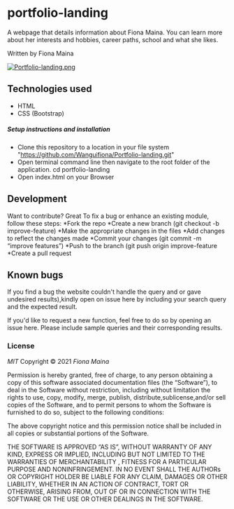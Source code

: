 # portfolio-landing

A webpage that details information about Fiona Maina. You can learn more about her interests and hobbies, career paths, school and what she likes.

Written by Fiona Maina

[![Portfolio-landing.png](https://i.postimg.cc/5yVHGfTX/Whats-App-Image-2021-10-11-at-7-23-55-PM.jpg)](https://postimg.cc/sQTDGCVz)

## Technologies used

* HTML
* CSS (Bootstrap)


##### Setup instructions and installation

* Clone this repository to a location in your file system  "https://github.com/Wanguifiona/Portfolio-landing.git"
* Open terminal command line then navigate to the root folder of the application. cd portfolio-landing
* Open index.html on your Browser

## Development

Want to contribute? Great
To fix a bug or enhance an existing module, follow these steps:
*Fork the repo
*Create a new branch (git checkout -b improve-feature)
*Make the appropriate changes in the files
*Add changes to reflect the changes made
*Commit your changes (git commit -m “improve features”)
*Push to the branch (git push origin improve-feature
*Create a pull request

## Known bugs

If you find a bug the website couldn't handle the query and or gave undesired results),kindly open on issue here by including your search query and the expected result.

If you'd like to request a new function, feel free to do so by opening an issue here. Please include sample queries and their corresponding results.

### License

*MIT*
Copyright © 2021 *Fiona Maina*

Permission is hereby granted, free of charge, to any person obtaining a copy of this software associated documentation files (the “Software”), to deal in the Software without restriction, including without limitation the rights to use, copy, modify, merge, publish, distribute,sublicense,and/or sell copies of the Software, and to permit persons to whom the Software is furnished to do so, subject to the following conditions:

The above copyright notice and this permission notice shall be included in all copies or substantial portions of the Software.

THE SOFTWARE IS APPROVED “AS IS”, WITHOUT WARRANTY OF ANY KIND, EXPRESS OR IMPLIED, INCLUDING BUT NOT LIMITED TO THE WARRANTIES OF MERCHANTABILITY , FITNESS FOR A PARTICULAR PURPOSE AND NONINFRINGEMENT. IN NO EVENT SHALL THE AUTHORs OR COPYRIGHT HOLDER BE LIABLE FOR ANY CLAIM, DAMAGES OR OTHER LIABILITY, WHETHER IN AN ACTION OF CONTRACT, TORT OR OTHERWISE, ARISING FROM, OUT OF OR IN CONNECTION WITH THE SOFTWARE OR THE USE OR OTHER DEALINGS IN THE SOFTWARE.
